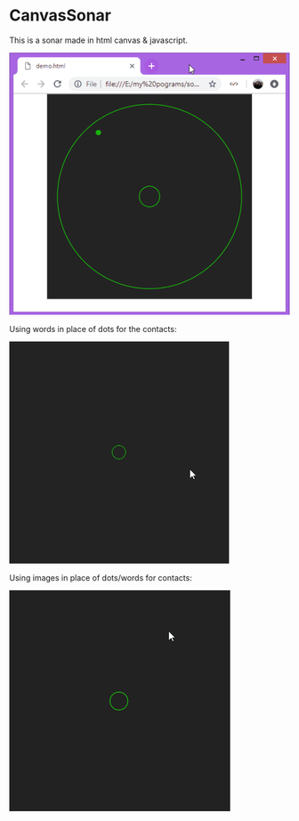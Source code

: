 # CanvasSonar

This is a sonar made in html canvas & javascript. 

![Example 1 standard](example1.gif?raw=true "Example 1 standard")

Using words in place of dots for the contacts:

![Example 2 words](example2.gif?raw=true "Example 2 words")

Using images in place of dots/words for contacts:

![Example 3 words](example3.gif?raw=true "Example 3 words")
